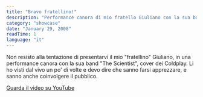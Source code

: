 ```yaml
---
title: "Bravo fratellino!"
description: "Performance canora di mio fratello Giuliano con la sua band The Scientist, cover dei Coldplay."
category: "showcase"
date: "January 29, 2008"
readTime: 1
language: "it"
---
```


Non resisto alla tentazione di presentarvi il mio "fratellino" Giuliano, in una performance canora con la sua band "The Scientist", cover dei Coldplay. Li ho visti dal vivo un po' di volte e devo dire che sanno farsi apprezzare, e sanno anche coinvolgere il pubblico.

[Guarda il video su YouTube](https://www.youtube.com/watch?v=4T2mf7CCEI4)
